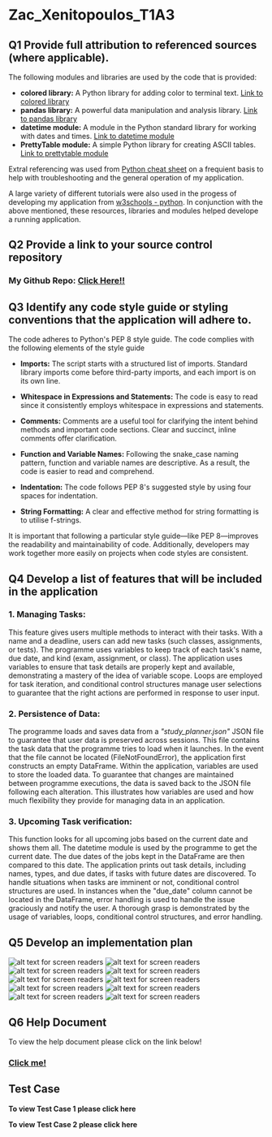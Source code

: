 # Zac_Xenitopoulos_T1A3

## Q1 Provide full attribution to referenced sources (where applicable).

The following modules and libraries are used by the code that is provided:

- **colored library:** A Python library for adding color to terminal text. [Link to colored library](https://pypi.org/project/colored/)
- **pandas library:** A powerful data manipulation and analysis library. [Link to pandas library](https://pandas.pydata.org/)
- **datetime module:** A module in the Python standard library for working with dates and times. [Link to datetime module](https://docs.python.org/3/library/datetime.html)
- **PrettyTable module:** A simple Python library for creating ASCII tables. [Link to prettytable module](https://pypi.org/project/prettytable/)

Extral referencing was used from [Python cheat sheet](https://www.pythoncheatsheet.org/) on a frequient basis to help with troubleshooting and the general operation of my application. 

A large variety of different tutorials were also used in the progess of developing my application from [w3schools - python](https://www.w3schools.com/python/). In conjunction with the above mentioned, these resources, libraries and modules helped develope a running application. 

## Q2 Provide a link to your source control repository
### My Github Repo: [Click Here!!](https://github.com/zxeni1/Zac_Xenitopoulos_T1A3)

## Q3 Identify any code style guide or styling conventions that the application will adhere to.

The code adheres to Python's PEP 8 style guide. The code complies with the following elements of the style guide

- **Imports:** The script starts with a structured list of imports. Standard library imports come before third-party imports, and each import is on its own line.

- **Whitespace in Expressions and Statements:** The code is easy to read since it consistently employs whitespace in expressions and statements.

- **Comments:** Comments are a useful tool for clarifying the intent behind methods and important code sections. Clear and succinct, inline comments offer clarification.

- **Function and Variable Names:** Following the snake_case naming pattern, function and variable names are descriptive. As a result, the code is easier to read and comprehend.

- **Indentation:** The code follows PEP 8's suggested style by using four spaces for indentation.

- **String Formatting:** A clear and effective method for string formatting is to utilise f-strings.

It is important that following a particular style guide—like PEP 8—improves the readability and maintainability of code. Additionally, developers may work together more easily on projects when code styles are consistent.

## Q4 Develop a list of features that will be included in the application

### 1. Managing Tasks:

This feature gives users multiple methods to interact with their tasks. With a name and a deadline, users can add new tasks (such classes, assignments, or tests). The programme uses variables to keep track of each task's name, due date, and kind (exam, assignment, or class). The application uses variables to ensure that task details are properly kept and available, demonstrating a mastery of the idea of variable scope. Loops are employed for task iteration, and conditional control structures manage user selections to guarantee that the right actions are performed in response to user input.

### 2. Persistence of Data:

The programme loads and saves data from a *"study_planner.json"* JSON file to guarantee that user data is preserved across sessions. This file contains the task data that the programme tries to load when it launches. In the event that the file cannot be located (FileNotFoundError), the application first constructs an empty DataFrame. Within the application, variables are used to store the loaded data. To guarantee that changes are maintained between programme executions, the data is saved back to the JSON file following each alteration. This illustrates how variables are used and how much flexibility they provide for managing data in an application.

### 3. Upcoming Task verification:

This function looks for all upcoming jobs based on the current date and shows them all. The datetime module is used by the programme to get the current date. The due dates of the jobs kept in the DataFrame are then compared to this date. The application prints out task details, including names, types, and due dates, if tasks with future dates are discovered. To handle situations when tasks are imminent or not, conditional control structures are used. In instances when the "due_date" column cannot be located in the DataFrame, error handling is used to handle the issue graciously and notify the user. A thorough grasp is demonstrated by the usage of variables, loops, conditional control structures, and error handling.

## Q5 Develop an implementation plan

![alt text for screen readers](/docs/2.jpg)
![alt text for screen readers](/docs/3.jpg)
![alt text for screen readers](/docs/5.jpg)
![alt text for screen readers](/docs/6.jpg)
![alt text for screen readers](/docs/7.jpg)
![alt text for screen readers](/docs/8.jpg)
![alt text for screen readers](/docs/9.jpg)
![alt text for screen readers](/docs/10.jpg)
![alt text for screen readers](/docs/1.jpg)
![alt text for screen readers](/docs/4.jpg)

## Q6 Help Document

To view the help document please click on the link below!

### [Click me!](./docs/Help.md)

## Test Case

**To view Test Case 1 please click here**

**To view Test Case 2 please click here**